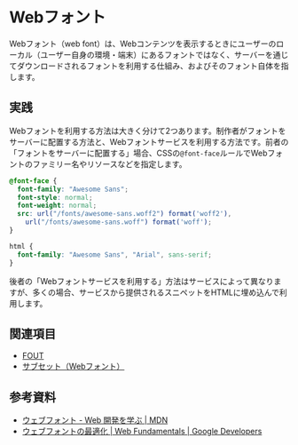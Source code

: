 # Webフォント

Webフォント（web font）は、Webコンテンツを表示するときにユーザーのローカル（ユーザー自身の環境・端末）にあるフォントではなく、サーバーを通じてダウンロードされるフォントを利用する仕組み、およびそのフォント自体を指します。

## 実践

Webフォントを利用する方法は大きく分けて2つあります。制作者がフォントをサーバーに配置する方法と、Webフォントサービスを利用する方法です。前者の「フォントをサーバーに配置する」場合、CSSの`@font-face`ルールでWebフォントのファミリー名やリソースなどを指定します。

```css
@font-face {
  font-family: "Awesome Sans";
  font-style: normal;
  font-weight: normal;
  src: url("/fonts/awesome-sans.woff2") format('woff2'),
    url("/fonts/awesome-sans.woff") format('woff');
}

html {
  font-family: "Awesome Sans", "Arial", sans-serif;
}
```

後者の「Webフォントサービスを利用する」方法はサービスによって異なりますが、多くの場合、サービスから提供されるスニペットをHTMLに埋め込んで利用します。

## 関連項目

- [FOUT](./fout.md)
- [サブセット（Webフォント）](./font-subsetting.md)

## 参考資料

- [ウェブフォント - Web 開発を学ぶ | MDN](https://developer.mozilla.org/ja/docs/Learn/CSS/Styling_text/%E3%82%A6%E3%82%A7%E3%83%96%E3%83%95%E3%82%A9%E3%83%B3%E3%83%88)
- [ウェブフォントの最適化 | Web Fundamentals | Google Developers](https://developers.google.com/web/fundamentals/performance/optimizing-content-efficiency/webfont-optimization?hl=ja)
